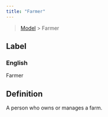 ```yaml
---
title: "Farmer"
---
```


> [Model](../../) > Farmer

## Label

### English
Farmer


## Definition
A person who owns or manages a farm. 


    
